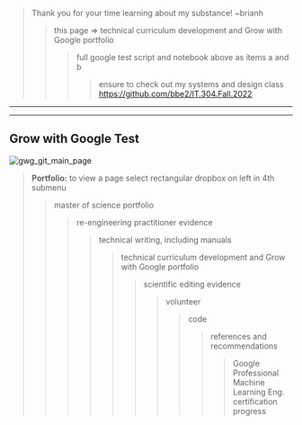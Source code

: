 > Thank you for your time learning about my substance! ~brianh
>> this page => technical curriculum development and Grow with Google portfolio  
>>> full google test script and notebook above as items a and b 
>>>> ensure to check out my systems and design class https://github.com/bbe2/IT.304.Fall.2022
---------

--------------
Grow with Google Test
---------

![gwg_git_main_page](https://user-images.githubusercontent.com/59778456/197065213-a74b7d01-9eb2-480a-9ae8-8eb88f0957ed.JPG)


> **Portfolio:** to view a page select rectangular dropbox on left in 4th submenu    
>> master of science portfolio  
>>> re-engineering practitioner evidence  
>>>> technical writing, including manuals  
>>>>> technical curriculum development and Grow with Google portfolio  
>>>>>> scientific editing evidence  
>>>>>>> volunteer    
>>>>>>>> code  
>>>>>>>>> references and recommendations 
>>>>>>>>>> Google Professional Machine Learning Eng. certification progress  

